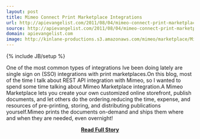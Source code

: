 ```yaml
---
layout: post
title: Mimeo Connect Print Marketplace Integrations
url: http://apievangelist.com/2011/08/04/mimeo-connect-print-marketplace-integrations/
source: http://apievangelist.com/2011/08/04/mimeo-connect-print-marketplace-integrations/
domain: apievangelist.com
image: http://kinlane-productions.s3.amazonaws.com/mimeo/marketplace/Mimeo-Marketplace-Technology.png
---
```

{% include JB/setup %}<p>One of the most common types of integrations Ive been doing lately are single sign on (SSO) integrations with print marketplaces.On this blog, most of the time I talk about REST API integration with Mimeo, so I wanted to spend some time talking about Mimeo Marketplace integration.A Mimeo Marketplace lets you create your own customized online storefront, publish documents, and let others do the ordering.reducing the time, expense, and resources of pre-printing, storing, and distributing publications yourself.Mimeo prints the documents on-demand and ships them where and when they are needed, even overnight!</p>
<center><p><a href="http://apievangelist.com/2011/08/04/mimeo-connect-print-marketplace-integrations/" style='padding:25px; font-sze:18px; font-weight: bold;'>Read Full Story</a></p></center>

